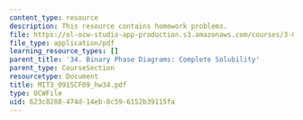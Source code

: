 ```yaml
---
content_type: resource
description: This resource contains homework problems.
file: https://ol-ocw-studio-app-production.s3.amazonaws.com/courses/3-091sc-introduction-to-solid-state-chemistry-fall-2010/623c8288474d14eb0c596152b39115fa_MIT3_091SCF09_hw34.pdf
file_type: application/pdf
learning_resource_types: []
parent_title: '34. Binary Phase Diagrams: Complete Solubility'
parent_type: CourseSection
resourcetype: Document
title: MIT3_091SCF09_hw34.pdf
type: OCWFile
uid: 623c8288-474d-14eb-0c59-6152b39115fa
---
```

